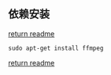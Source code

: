 ## 依赖安装
[return readme](README.md)

````
sudo apt-get install ffmpeg
````

[return readme](README.md)